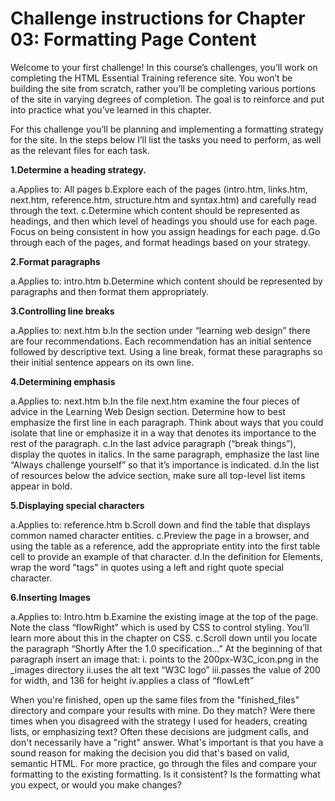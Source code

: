 <h1>Challenge instructions for Chapter 03: Formatting Page Content</h1>

<p>Welcome to your first challenge! In this course’s challenges, you’ll work on completing the HTML Essential Training reference site. You won’t be building the site from scratch, rather you’ll be completing various portions of the site in varying degrees of completion. The goal is to reinforce and put into practice what you’ve learned in this chapter.</p>

<p>For this challenge you’ll be planning and implementing a formatting strategy for the site. In the steps below I’ll list the tasks you need to perform, as well as the relevant files for each task.</p>

<p><strong>1.Determine a heading strategy.</strong></p>
			 a.Applies to: All pages
			 b.Explore each of the pages (intro.htm, links.htm, next.htm, reference.htm, structure.htm and syntax.htm) and carefully read through the text.
			 c.Determine which content should be represented as headings, and then which level of headings you should use for each page. Focus on being consistent in how you assign headings for each page.
			 d.Go through each of the pages, and format headings based on your strategy.

<p><strong>2.Format paragraphs</strong></p>
			 a.Applies to: intro.htm
			 b.Determine which content should be represented by paragraphs and then format them appropriately.

<p><strong>3.Controlling line breaks</strong></p>
			 a.Applies to: next.htm
			 b.In the section under “learning web design” there are four recommendations. Each recommendation has an initial sentence followed by descriptive text. Using a line break, format these paragraphs so their initial sentence appears on its own line.

<p><strong>4.Determining emphasis</strong></p>
		 a.Applies to: next.htm
		 b.In the file next.htm examine the four pieces of advice in the Learning Web Design section. Determine how to best emphasize the first line in each paragraph. Think about ways that you could isolate that line or emphasize it in a way that denotes its importance to the rest of the paragraph.
			 c.In the last advice paragraph (“break things”), display the quotes in italics. In the same paragraph, emphasize the last line “Always challenge yourself” so that it’s importance is indicated.
		 d.In the list of resources below the advice section, make sure all top-level list items appear in bold.

<p><strong>5.Displaying special characters</strong></p>
		 a.Applies to: reference.htm
		 b.Scroll down and find the table that displays common named character entities.
		 c.Preview the page in a browser, and using the table as a reference, add the appropriate entity into the first table cell to provide an example of that character.
		 d.In the definition for Elements, wrap the word "tags" in quotes using a left and right quote special character.

<p><strong>6.Inserting Images</strong></p>
		 a.Applies to: Intro.htm
		 b.Examine the existing image at the top of the page. Note the class “flowRight” which is used by CSS to control styling. You’ll learn more about this in the chapter on CSS.
		 c.Scroll down until you locate the paragraph “Shortly After the 1.0 specification…” At the beginning of that paragraph insert an image that:
				  i.	points to the 200px-W3C_icon.png in the _images directory
				  ii.uses the alt text “W3C logo”
		  iii.passes the value of 200 for width, and 136 for height
		  iv.applies a class of “flowLeft”

When you're finished, open up the same files from the "finished_files" directory and compare your results with mine. Do they match? Were there times when you disagreed with the strategy I used for headers, creating lists, or emphasizing text? Often these decisions are judgment calls, and don't necessarily have a "right" answer. What's important is that you have a sound reason for making the decision you did that's based on valid, semantic HTML. For more practice, go through the files and compare your formatting to the existing formatting. Is it consistent? Is the formatting what you expect, or would you make changes?


